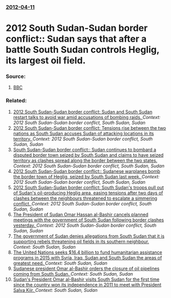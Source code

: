 ### [2012-04-11](/news/2012/04/11/index.md)

# 2012 South Sudan-Sudan border conflict:: Sudan says that after a battle South Sudan controls Heglig, its largest oil field. 




### Source:

1. [BBC](http://www.bbc.co.uk/news/world-africa-17672727)

### Related:

1. [2012 South Sudan-Sudan border conflict: Sudan and South Sudan restart talks to avoid war amid accusations of bombing raids. ](/news/2012/05/29/2012-south-sudan-sudan-border-conflict-sudan-and-south-sudan-restart-talks-to-avoid-war-amid-accusations-of-bombing-raids.md) _Context: 2012 South Sudan-Sudan border conflict, South Sudan, Sudan_
2. [2012 South Sudan-Sudan border conflict: Tensions rise between the two nations as South Sudan accuses Sudan of attacking locations in its territory. ](/news/2012/05/1/2012-south-sudan-sudan-border-conflict-tensions-rise-between-the-two-nations-as-south-sudan-accuses-sudan-of-attacking-locations-in-its-t.md) _Context: 2012 South Sudan-Sudan border conflict, South Sudan, Sudan_
3. [South Sudan-Sudan border conflict:: Sudan continues to bombard a disputed border town seized by South Sudan and claims to have seized territory as clashes spread along the border between the two states. ](/news/2012/04/17/south-sudan-sudan-border-conflict-sudan-continues-to-bombard-a-disputed-border-town-seized-by-south-sudan-and-claims-to-have-seized-terr.md) _Context: 2012 South Sudan-Sudan border conflict, South Sudan, Sudan_
4. [2012 South Sudan-Sudan border conflict:: Sudanese warplanes bomb the border town of Heglig, seized by South Sudan last week. ](/news/2012/04/15/2012-south-sudan-sudan-border-conflict-sudanese-warplanes-bomb-the-border-town-of-heglig-seized-by-south-sudan-last-week.md) _Context: 2012 South Sudan-Sudan border conflict, South Sudan, Sudan_
5. [2012 South Sudan-Sudan border conflict: South Sudan's troops pull out of Sudan's oil-producing Heglig area, easing tensions after two days of clashes between the neighbours threatened to escalate a simmering conflict. ](/news/2012/03/28/2012-south-sudan-sudan-border-conflict-south-sudan-s-troops-pull-out-of-sudan-s-oil-producing-heglig-area-easing-tensions-after-two-days.md) _Context: 2012 South Sudan-Sudan border conflict, South Sudan, Sudan_
6. [The President of Sudan Omar Hassan al-Bashir cancels planned meetings with the government of South Sudan following border clashes yesterday. ](/news/2012/03/27/the-president-of-sudan-omar-hassan-al-bashir-cancels-planned-meetings-with-the-government-of-south-sudan-following-border-clashes-yesterday.md) _Context: 2012 South Sudan-Sudan border conflict, South Sudan, Sudan_
7. [The government of Sudan denies allegations from South Sudan that it is supporting rebels threatening oil fields in its southern neighbour. ](/news/2015/05/25/the-government-of-sudan-denies-allegations-from-south-sudan-that-it-is-supporting-rebels-threatening-oil-fields-in-its-southern-neighbour.md) _Context: South Sudan, Sudan_
8. [The United Nations seeks $16.4 billion to fund humanitarian assistance programs in 2015 with Syria, Iraq, Sudan and South Sudan the areas of greatest need. ](/news/2014/12/8/the-united-nations-seeks-16-4-billion-to-fund-humanitarian-assistance-programs-in-2015-with-syria-iraq-sudan-and-south-sudan-the-areas-of.md) _Context: South Sudan, Sudan_
9. [Sudanese president Omar al-Bashir orders the closure of oil pipelines coming from South Sudan. ](/news/2013/06/8/sudanese-president-omar-al-bashir-orders-the-closure-of-oil-pipelines-coming-from-south-sudan.md) _Context: South Sudan, Sudan_
10. [Sudan's President Omar al-Bashir visits South Sudan for the first time since the country won its independence in 2011 to meet with President Salva Kiir. ](/news/2013/04/12/sudan-s-president-omar-al-bashir-visits-south-sudan-for-the-first-time-since-the-country-won-its-independence-in-2011-to-meet-with-president.md) _Context: South Sudan, Sudan_
